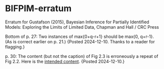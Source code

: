 # BIFPIM-erratum
Erratum for Gustafson (2015), Bayesian Inference for Partially Identified Models: Exploring the Limits of Limited Data, Chapman and Hall / CRC Press

Bottom of p. 27: Two instances of max{0+q-r+1} should be max{0, q+r-1}.  (As is correct earlier on p. 21.)  {Posted 2024-12-10.  Thanks to a reader for flagging.}

p. 30:  The content (but not the caption) of Fig 2.3 is erroneously a repeat of Fig 2.2.    Here is the [intended content](fig2dot3-intended.pdf).  {Posted 2024-12-10.}

